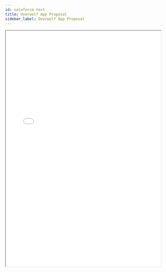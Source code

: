 ```yaml
---
id: saleforce-test
title: Overwolf App Proposal
sidebar_label: Overwolf App Proposal
---
```


<iframe src="/html/submission-form/form.html" width="100%" height="766px" style="margin-bottom: 30px"></iframe>
